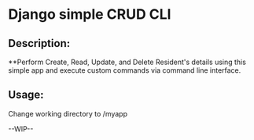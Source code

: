 # Django simple CRUD CLI

## Description:
**Perform Create, Read, Update, and Delete Resident's details using this simple app and execute custom commands via command line interface.

## Usage:

Change working directory to /myapp



--WIP--
